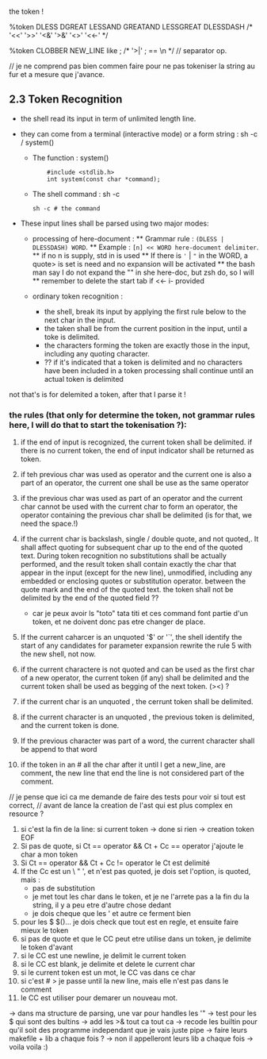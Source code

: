 the token ! 

%token  DLESS  DGREAT  LESSAND  GREATAND  LESSGREAT  DLESSDASH
/*      '<<'   '>>'    '<&'     '>&'      '<>'       '<<-'   */

%token  CLOBBER     NEW_LINE like ;
/*      '>|'          ; == \n                 */
// separator op.

// je ne comprend pas bien commen faire pour ne pas tokeniser la string
au fur et a mesure que j'avance. 


## 2.3 Token Recognition

- the shell read its input in term of unlimited length line.
- they can come from a terminal (interactive mode) or a form string : sh -c / system()
  * The function : system()
    ```C99
        #include <stdlib.h>
        int system(const char *command);
    ```
  * The shell command : sh -c 
    ```shell script
    sh -c # the command 
    ```
- These input lines shall be parsed using two major modes:
    
    * processing of here-document :
        ** Grammar rule : ` (DLESS | DLESSDASH) WORD `.
        ** Example :
            `[n] << WORD
                here-document
            delimiter`.
        ** if no n is supply, std in is used
        **  If there is ` ' ` | ` " ` in the WORD, a quote> is set is need
            and no expansion will be activated
        **  the bash man say I do not expand the "" in she here-doc, but zsh do, so I will
        ** remember to delete the start tab if <<- i- provided
    
    * ordinary token recognition :
        - the shell, break its input by applying the first rule below to the next char in the input.
        - the taken shall be from the current position in the input, until a toke is delimited.
        - the characters forming the token are exactly those in the input, including any quoting character.
        - ?? if it's indicated that a token is delimited and no characters have been included in a token
             processing shall continue until an actual token is delimited

not that's is for delemited a token, after that I parse it ! 
### the rules (that only for determine the token, not grammar rules here, I will do that to start the tokenisation ?):
1. if the end of input is recognized, the current token shall be delimited.
   if there is no current token, the end of input indicator shall be returned as token.
2. if teh previous char was used as operator and the current one is also a part of an operator,
   the current one shall be use as the same operator
3. if the previous char was used as part of an operator and the current char cannot be used with the current
   char to form an operator, the operator containing the previous char shall be delimited (is for that, we need the space.!) 
4.  if the current char is backslash, single / double quote, and not quoted,. It shall affect quoting for subsequent char up to 
    the end of the quoted text. During token recognition no substitutions shall be actually performed, and the result token
    shall contain exactly the char that appear in the input (except for the new line), unmodified, including any embedded or 
    enclosing quotes or substitution operator. between the quote mark and the end of the quoted text.
    the token shall not be delimited by the end of the quoted field ??
    - car je peux avoir ls "toto" tata titi et ces command font partie d'un token, et ne doivent donc pas etre changer de place.  
5. If the current caharcer is an unquoted '$' or  '`', the shell identify the start of any candidates for parameter expansion
   rewrite the rule 5 with the new shell, not now.
   
6.  if the current charactere is not quoted and can be used as the first char of a new
    operator, the current token (if any) shall be delimited and the current token shall be used as begging of the next token. (><) ?
7. if the current char is an unquoted <newline>, the cerrunt token shall be delimited.
8. if the current character is an unquoted <blank>, the previous token is delimited, and 
    the current token is done.
9. If the previous character was part of a word, the current character shall be append to that word
10. if the token in an # all the char after it until I get a new_line, are comment,
   the new line that end the line is not considered part of the comment.

// je pense que ici ca me demande de faire des tests pour voir si tout est correct,
// avant de lance la creation de l'ast qui est plus complex en resource ?

1. si c'est la fin de la line: 
    si current token -> done
    si rien -> creation token EOF
2. Si pas de quote, si Ct == operator && Ct + Cc == operator
    j'ajoute le char a mon token
3. Si Ct == operator && Ct + Cc != operator
    le Ct est delimité
4. If the Cc est un \ " ', et n'est pas quoted, je dois set l'option, is quoted,
    mais : 
    - pas de substitution
    - je met tout les char dans le token, et je ne l'arrete pas a la fin du la string, 
        il y a peu etre d'autre chose dedant
    - je dois cheque que les ' et autre ce ferment bien
5. pour les $ $()... je dois check que tout est en regle, et ensuite faire mieux le token
6. si pas de quote et que le CC peut etre utilise dans un token, je delimite le token d'avant
7. si le CC est une newline, je delimit le current token
8. si le CC est blank, je delimite et delete le current char
9. si le current token est un mot, le CC vas dans ce char 
10. si c'est # > je passe until la new line, mais elle n'est pas dans le comment
11. le CC est utiliser pour demarer un nouveau mot.

-> dans ma structure de parsing, une var pour handles les '"
-> test pour les $ qui sont des bultins
-> add les >& tout ca tout ca 
-> recode les builtin pour qu'il soit des programme independant que je vais juste pipe
-> faire leurs makefile + lib a chaque fois ?
-> non il appelleront leurs lib a chaque fois
-> voila voila :)

